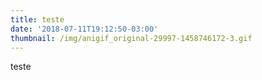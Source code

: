 ```yaml
---
title: teste
date: '2018-07-11T19:12:50-03:00'
thumbnail: /img/anigif_original-29997-1458746172-3.gif
---
```

teste

